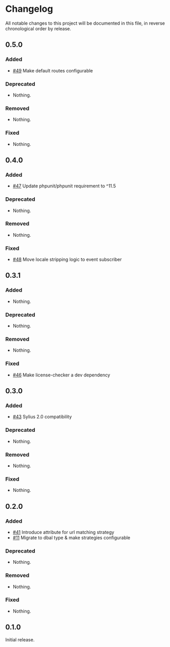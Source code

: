 # Changelog

All notable changes to this project will be documented in this file, in reverse chronological order by release.

## 0.5.0

### Added

- [#49](https://github.com/bitExpert/sylius-force-login/pull/49) Make default routes configurable

### Deprecated

- Nothing.

### Removed

- Nothing.

### Fixed

- Nothing.

## 0.4.0

### Added

- [#47](https://github.com/bitExpert/sylius-force-login/pull/47) Update phpunit/phpunit requirement to ^11.5

### Deprecated

- Nothing.

### Removed

- Nothing.

### Fixed

- [#48](https://github.com/bitExpert/sylius-force-login/pull/48) Move locale stripping logic to event subscriber

## 0.3.1

### Added

- Nothing.

### Deprecated

- Nothing.

### Removed

- Nothing.

### Fixed

- [#46](https://github.com/bitExpert/sylius-force-login/pull/46) Make license-checker a dev dependency

## 0.3.0

### Added

- [#43](https://github.com/bitExpert/sylius-force-login/pull/43) Sylius 2.0 compatibility

### Deprecated

- Nothing.

### Removed

- Nothing.

### Fixed

- Nothing.

## 0.2.0

### Added

- [#41](https://github.com/bitExpert/sylius-force-login/pull/41) Introduce attribute for url matching strategy
- [#11](https://github.com/bitExpert/sylius-force-login/pull/11) Migrate to dbal type & make strategies configurable

### Deprecated

- Nothing.

### Removed

- Nothing.

### Fixed

- Nothing.

## 0.1.0

Initial release.

